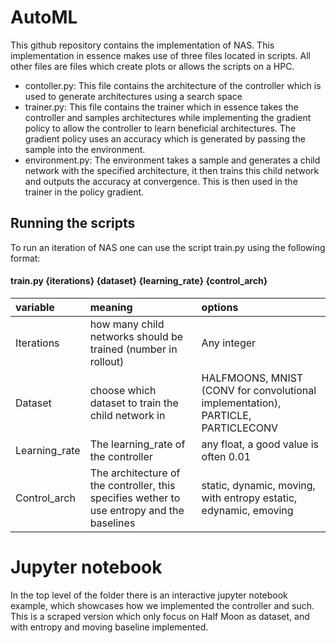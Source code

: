 # AutoML
This github repository contains the implementation of NAS. This implementation in essence makes use of three files located in scripts. All other files are files which create plots or allows the scripts on a HPC.

- contoller.py: This file contains the architecture of the controller which is used to generate architectures using a search space
- trainer.py: This file contains the trainer which in essence takes the controller and samples architectures while implementing the gradient policy to allow the controller to learn beneficial architectures. The gradient policy uses an accuracy which is generated by passing the sample into the environment.
- environment.py: The environment takes a sample and generates a child network with the specified architecture, it then trains this child network and outputs the accuracy at convergence. This is then used in the trainer in the policy gradient.

## Running the scripts
To run an iteration of NAS one can use the script train.py using the following format:

  #### train.py {iterations} {dataset} {learning_rate} {control_arch}


|variable | meaning | options |
|:--|:---|:---|
|Iterations | how many child networks should be trained (number in rollout) | Any integer|
|Dataset| choose which dataset to train the child network in| HALFMOONS, MNIST (CONV for convolutional implementation), PARTICLE, PARTICLECONV|
|Learning_rate| The learning_rate of the controller| any float, a good value is often 0.01|
|Control_arch|The architecture of the controller, this specifies wether to use entropy and the baselines| static, dynamic, moving, with entropy estatic, edynamic, emoving

# Jupyter notebook

In the top level of the folder there is an interactive jupyter notebook example, which showcases how we implemented the controller and such. This is a scraped version which only focus on Half Moon as dataset, and with entropy and moving baseline implemented. 
